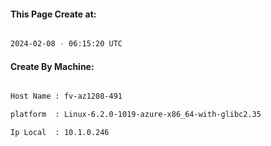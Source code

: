 
   
#### This Page Create at:

```bash

2024-02-08 - 06:15:20 UTC

```

#### Create By Machine:

```bash

Host Name : fv-az1208-491

platform  : Linux-6.2.0-1019-azure-x86_64-with-glibc2.35

Ip Local  : 10.1.0.246

```

